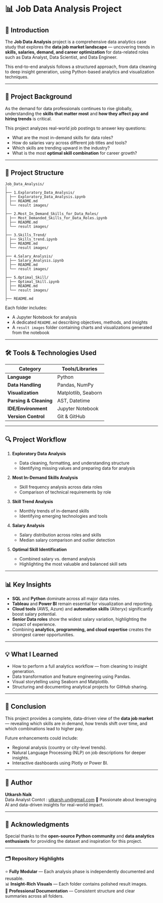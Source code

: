 # 📊 Job Data Analysis Project

## 📘 Introduction
The **Job Data Analysis** project is a comprehensive data analytics case study that explores the **data job market landscape** — uncovering trends in **skills, salaries, demand, and career optimization** for data-related roles such as Data Analyst, Data Scientist, and Data Engineer.  

This end-to-end analysis follows a structured approach, from data cleaning to deep insight generation, using Python-based analytics and visualization techniques.  

---

## 🧩 Project Background
As the demand for data professionals continues to rise globally, understanding the **skills that matter most** and **how they affect pay and hiring trends** is critical.  

This project analyzes real-world job postings to answer key questions:
- What are the most in-demand skills for data roles?  
- How do salaries vary across different job titles and tools?  
- Which skills are trending upward in the industry?  
- What is the most **optimal skill combination** for career growth?  

---

## 🧱 Project Structure

```
Job_Data_Analysis/
│
├── 1.Exploratory_Data_Analysis/
│ ├── Exploratory_Data_Analysis.ipynb
│ ├── README.md
│ └── result images/
│
├── 2.Most_In_Demand_Skills_for_Data_Roles/
│ ├── Most_Demanded_Skills_for_Data_Roles.ipynb
│ ├── README.md
│ └── result images/
│
├── 3.Skills_Trend/
│ ├── Skills_trend.ipynb
│ ├── README.md
│ └── result images/
│
├── 4.Salary_Analysis/
│ ├── Salary_Analysis.ipynb
│ ├── README.md
│ └── result images/
│
├── 5.Optimal_Skill/
│ ├── Optimal_Skill.ipynb
│ ├── README.md
│ └── result images/
│
├── README.md

```

Each folder includes:
- A Jupyter Notebook for analysis  
- A dedicated `README.md` describing objectives, methods, and insights  
- A `result images` folder containing charts and visualizations generated from the notebook  

---

## 🛠️ Tools & Technologies Used
| Category | Tools/Libraries |
|-----------|----------------|
| **Language** | Python |
| **Data Handling** | Pandas, NumPy |
| **Visualization** | Matplotlib, Seaborn |
| **Parsing & Cleaning** | AST, Datetime |
| **IDE/Environment** | Jupyter Notebook |
| **Version Control** | Git & GitHub |

---

## 🔍 Project Workflow

1. **Exploratory Data Analysis**  
   - Data cleaning, formatting, and understanding structure  
   - Identifying missing values and preparing data for analysis  

2. **Most In-Demand Skills Analysis**  
   - Skill frequency analysis across data roles  
   - Comparison of technical requirements by role  

3. **Skill Trend Analysis**  
   - Monthly trends of in-demand skills  
   - Identifying emerging technologies and tools  

4. **Salary Analysis**  
   - Salary distribution across roles and skills  
   - Median salary comparison and outlier detection  

5. **Optimal Skill Identification**  
   - Combined salary vs. demand analysis  
   - Highlighting the most valuable and balanced skill sets  

---

## 📊 Key Insights
- **SQL** and **Python** dominate across all major data roles.  
- **Tableau** and **Power BI** remain essential for visualization and reporting.  
- **Cloud tools** (AWS, Azure) and **automation skills** (Alteryx) significantly boost salary potential.  
- **Senior Data roles** show the widest salary variation, highlighting the impact of experience.  
- Combining **analytics, programming, and cloud expertise** creates the strongest career opportunities.  

---

## 💡 What I Learned
- How to perform a full analytics workflow — from cleaning to insight generation.  
- Data transformation and feature engineering using Pandas.  
- Visual storytelling using Seaborn and Matplotlib.  
- Structuring and documenting analytical projects for GitHub sharing.  

---

## 🧾 Conclusion
This project provides a complete, data-driven view of the **data job market** — revealing which skills are in demand, how trends shift over time, and which combinations lead to higher pay.  

Future enhancements could include:
- Regional analysis (country or city-level trends).  
- Natural Language Processing (NLP) on job descriptions for deeper insights.  
- Interactive dashboards using Plotly or Power BI.

---

## 🧠 Author
**Utkarsh Naik**  
Data Analyst 
Contct : utkarsh.un@gmail.com
💼 Passionate about leveraging AI and data-driven insights for real-world impact.  

---

## 🌟 Acknowledgments
Special thanks to the **open-source Python community** and **data analytics enthusiasts** for providing the dataset and inspiration for this project.  

---

### 🗂️ Repository Highlights
⭐ **Fully Modular** — Each analysis phase is independently documented and reusable.  
📊 **Insight-Rich Visuals** — Each folder contains polished result images.  
📄 **Professional Documentation** — Consistent structure and clear summaries across all folders.  



